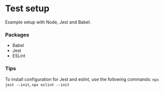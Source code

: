 # Test setup

Example setup with Node, Jest and Babel.

### Packages
- Babel
- Jest
- ESLint


### Tips
To install configuration for Jest and eslint, use the following commands: `npx jest --init`, `npx eslint --init`